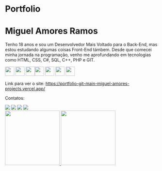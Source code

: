 # Portfolio
# Miguel Amores Ramos
Tenho 18 anos e sou um Desenvolvedor Mais Voltado para o Back-End, mas estou estudando algumas coisas Front-End támbem. Desde que comecei minha jornada na programação, venho me aprofundando em tecnologias como HTML, CSS, C#, SQL, C++, PHP e GIT.

<img src="https://cdn.jsdelivr.net/gh/devicons/devicon@latest/icons/html5/html5-original.svg" width="30" height="30"/> <img src="https://cdn.jsdelivr.net/gh/devicons/devicon@latest/icons/css3/css3-original.svg" width="30" height="30"/>
<img src="https://cdn.jsdelivr.net/gh/devicons/devicon@latest/icons/csharp/csharp-original.svg" width="30" heigth="30"/><img src="https://cdn.jsdelivr.net/gh/devicons/devicon@latest/icons/azuresqldatabase/azuresqldatabase-original.svg" width="30" height="30" />
<img src="https://cdn.jsdelivr.net/gh/devicons/devicon@latest/icons/cplusplus/cplusplus-original.svg" width="30" heigth="30"/> <img src="https://cdn.jsdelivr.net/gh/devicons/devicon@latest/icons/php/php-original.svg" width="30" height="30" /> 
<img src="https://cdn.jsdelivr.net/gh/devicons/devicon@latest/icons/git/git-original.svg" width="30" heigth="30"/>
          
Link para ver o site: https://portfolio-git-main-miguel-amores-projects.vercel.app/

Contatos:
<div>
<a href="https://instagram.com/miguel_amrs" target="_blank"><img loading="lazy" src="https://img.shields.io/badge/-Instagram-%23E4405F?style=for-the-badge&logo=instagram&logoColor=white" target="_blank"></a>
<a href = "matheusemiguelozzy@gmail.com"><img loading="lazy" src="https://img.shields.io/badge/Gmail-D14836?style=for-the-badge&logo=gmail&logoColor=white" target="_blank"></a>
<a href="https://www.linkedin.com/in/44mgl" target="_blank"><img loading="lazy" src="https://img.shields.io/badge/-LinkedIn-%230077B5?style=for-the-badge&logo=linkedin&logoColor=white" target="_blank"></a>
<a href="https://www.dio.me/users/matheusemiguelozzy" target="_blank"><img loading="lazy" src="https://img.shields.io/badge/-DIO-%230077B5?style=for-the-badge&logo=DIO&logoColor=white" target="_blank"></a>
</div>
<div>
<a href="https://github.com/44mgl">
<img loading="lazy" height="180em" src="https://github-readme-stats.vercel.app/api?username=44mgl&show_icons=true&theme=dracula&include_all_commits=true&count_private=true"/>
<img loading="lazy" height="180em" src="https://github-readme-stats.vercel.app/api/top-langs/?username=44mgl&layout=compact&langs_count=7&theme=dracula"/>
</div>
